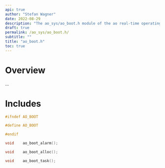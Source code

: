```yaml
---
api: true
author: "Stefan Wagner"
date: 2022-08-29
description: "The ao_sys/ao_boot.h module of the ao real-time operating system."
draft: true
permalink: /ao_sys/ao_boot.h/ 
subtitle: ""
title: "ao_boot.h"
toc: true
---
```


# Overview

...

# Includes

```c
#ifndef AO_BOOT

#define AO_BOOT

#endif

void    ao_boot_alarm();

void    ao_boot_alloc();

void    ao_boot_task();

```
